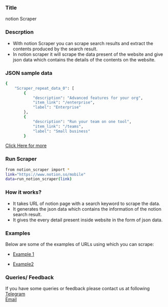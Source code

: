 ### Title

notion Scraper

### Descrption

* With notion Scraper you can scrape search results and extract the contents produced by the search result.
* In notion scraper it will scrape the data present of the website and give json data which contains the details of the contents on the website.

### JSON sample data
```sh
{
    "Scraper_repeat_data_0": [
        {
            "description": "Advanced features for your org",
            "item_link": "/enterprise",
            "label": "Enterprise"
        },
        {
            "description": "Run your team on one tool",
            "item_link": "/teams",
            "label": "Small business"
        }
```

[Click Here for more](https://datakund-scraper.s3.amazonaws.com/datakund_27I5J6QP4PSXIKW_json.json)

### Run Scraper
```sh
from notion_scraper import *
link="https://www.notion.so/mobile"
data=run_notion_scraper(link)
```

### How it works?
* It takes URL of notion page with a search keyword to scrape the data.
* It generates the json data which contains the information of the notion search result.
* It gives the every detail present inside website in the form of json data.


### Examples
Below are some of the examples of URLs using which you can scrape:

* [Example 1](https://www.notion.so/desktop)

* [Example2](https://www.notion.so/mobile)


### Queries/ Feedback
If you have some queries or feedback please contact us at following    
[Telegram](https://t.me/datakund)  
[Email](abhishek@datakund.com)









